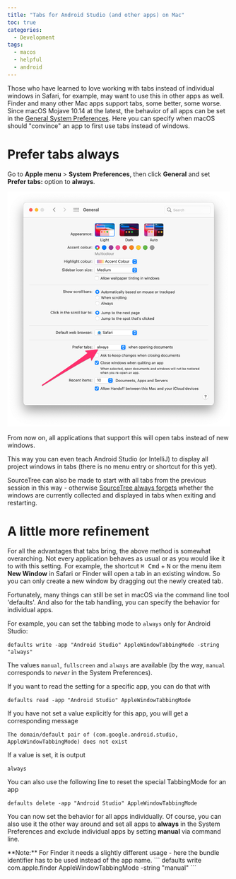 ```yaml
---
title: "Tabs for Android Studio (and other apps) on Mac" 
toc: true
categories:
  - Development
tags:
  - macos
  - helpful
  - android
---
```


Those who have learned to love working with tabs instead of individual windows in Safari, for example, may want to use this in other apps as well. Finder and many other Mac apps support tabs, some better, some worse. Since macOS Mojave 10.14 at the latest, the behavior of all apps can be set in the [General System Preferences](https://support.apple.com/en-nz/guide/mac-help/mchla4695cce). Here you can specify when macOS should "convince" an app to first use tabs instead of windows.

# Prefer tabs always

Go to **Apple menu**  > **System Preferences**, then click **General** and set **Prefer tabs:** option to **always**. 

![Screenshot of macOS General System Preferences](../../assets/images/2021/2021-10-31-macos-system-preferences-general.png)

From now on, all applications that support this will open tabs instead of new windows.

This way you can even teach Android Studio (or IntelliJ) to display all project windows in tabs (there is no menu entry or shortcut for this yet).

SourceTree can also be made to start with all tabs from the previous session in this way - otherwise [SourceTree always forgets](https://community.atlassian.com/t5/Sourcetree-questions/How-to-Start-SourceTree-for-Mac-with-Tabbed-Windows/qaq-p/627191) whether the windows are currently collected and displayed in tabs when exiting and restarting.

# A little more refinement

For all the advantages that tabs bring, the above method is somewhat overarching. Not every application behaves as usual or as you would like it to with this setting. For example, the shortcut <kbd>⌘ Cmd</kbd> + <kbd>N</kbd> or the menu item **New Window** in Safari or Finder will open a tab in an existing window. So you can only create a new window by dragging out the newly created tab.

Fortunately, many things can still be set in macOS via the command line tool 'defaults'. And also for the tab handling, you can specify the behavior for individual apps.

For example, you can set the tabbing mode to `always` only for Android Studio:

```
defaults write -app "Android Studio" AppleWindowTabbingMode -string "always"
```

The values `manual`, `fullscreen` and `always` are available (by the way, `manual` corresponds to *never* in the System Preferences).

If you want to read the setting for a specific app, you can do that with

```
defaults read -app "Android Studio" AppleWindowTabbingMode
```

If you have not set a value explicitly for this app, you will get a corresponding message

```
The domain/default pair of (com.google.android.studio, AppleWindowTabbingMode) does not exist
```

If a value is set, it is output

```
always
```

You can also use the following line to reset the special TabbingMode for an app

```
defaults delete -app "Android Studio" AppleWindowTabbingMode
```

You can now set the behavior for all apps individually. Of course, you can also use it the other way around and set all apps to **always** in the System Preferences and exclude individual apps by setting **manual** via command line.

<div class="notice--info" markdown="1">
**Note:** For Finder it needs a slightly different usage - here the bundle identifier has to be used instead of the app name.
```
defaults write com.apple.finder AppleWindowTabbingMode -string "manual"
```

</div>
